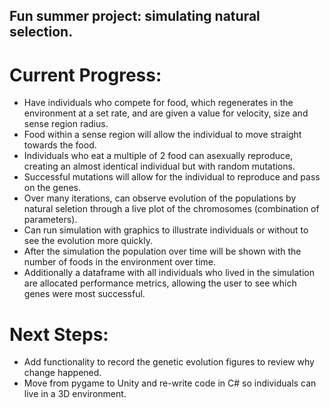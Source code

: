 ## Fun summer project: simulating natural selection.

# Current Progress:
- Have individuals who compete for food, which regenerates in the environment at a set rate, and are given a value for velocity, size and sense region radius.
- Food within a sense region will allow the individual to move straight towards the food.
- Individuals who eat a multiple of 2 food can asexually reproduce, creating an almost identical individual but with random mutations.
- Successful mutations will allow for the individual to reproduce and pass on the genes.
- Over many iterations, can observe evolution of the populations by natural seletion through a live plot of the chromosomes (combination of parameters).
- Can run simulation with graphics to illustrate individuals or without to see the evolution more quickly.
- After the simulation the population over time will be shown with the number of foods in the environment over time.
- Additionally a dataframe with all individuals who lived in the simulation are allocated performance metrics, allowing the user to see which genes were most successful.

# Next Steps:
- Add functionality to record the genetic evolution figures to review why change happened.
- Move from pygame to Unity and re-write code in C# so individuals can live in a 3D environment. 

